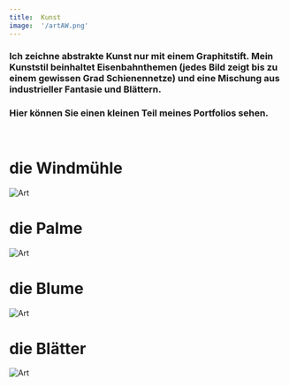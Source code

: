 ```yaml
---
title:  Kunst
image:  '/artAW.png'
---
```

### Ich zeichne abstrakte Kunst nur mit einem Graphitstift. Mein Kunststil beinhaltet Eisenbahnthemen (jedes Bild zeigt bis zu einem gewissen Grad Schienennetze) und eine Mischung aus industrieller Fantasie und Blättern.

### Hier können Sie einen kleinen Teil meines Portfolios sehen.

‎
# die Windmühle
![Art](/artAW.png)

# die Palme
![Art](/artBW.png)

# die Blume
![Art](/artCW.png)

# die Blätter
![Art](/artDW.png)

